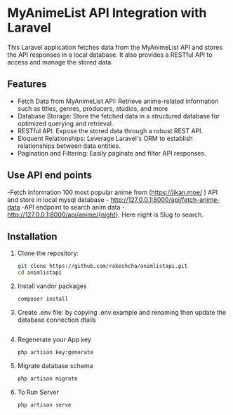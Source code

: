 # MyAnimeList API Integration with Laravel

This Laravel application fetches data from the MyAnimeList API and stores the API responses in a local database. It also provides a RESTful API to access and manage the stored data.

## Features
- Fetch Data from MyAnimeList API: Retrieve anime-related information such as titles, genres, producers, studios, and more
- Database Storage: Store the fetched data in a structured database for optimized querying and retrieval.
- RESTful API: Expose the stored data through a robust REST API.
- Eloquent Relationships: Leverage Laravel's ORM to establish relationships between data entities.
- Pagination and Filtering: Easily paginate and filter API responses.

## Use API end points
-Fetch information  100 most popular anime from (https://jikan.moe/ ) API and store in local mysql database - http://127.0.0.1:8000/api/fetch-anime-data
-API endpoint to search anim data -http://127.0.0.1:8000/api/anime/{night}. Here night is Slug to search.

## Installation
1. Clone the repository:
   ```bash
   git clone https://github.com/rakeshcha/animlistapi.git
   cd animlistapi
2. Install vandor packages
   ```bash
   composer install    
3. Create .env file: by copying .env.example and renaming then update the database  connection dtails
   ```bash
4. Regenerate your App key
   ```bash
   php artisan key:generate  
5. Migrate database schema
   ```bash
   php artisan migrate
6. To Run Server
   ```bash
   php artisan serve 